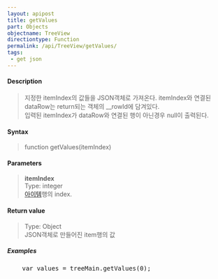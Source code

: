 ```yaml
---
layout: apipost
title: getValues
part: Objects
objectname: TreeView
directiontype: Function
permalink: /api/TreeView/getValues/
tags:
 - get json
---
```



#### Description

> 지정한 itemIndex의 값들을 JSON객체로 가져온다. itemIndex와 연결된 dataRow는 return되는 객체의 __rowId에 담겨있다.  
> 입력된 itemIndex가 dataRow와 연결된 행이 아닌경우 null이 출력된다.  

#### Syntax

> function getValues(itemIndex)  

#### Parameters

> **itemIndex**  
> Type: integer  
> [아이템](/api/features/Grid%20Item/)행의 index.

#### Return value

> Type: Object  
> JSON객체로 만들어진 item행의 값  

##### Examples 

<pre class="prettyprint">
    var values = treeMain.getValues(0);
</pre>
